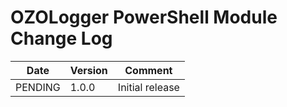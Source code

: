 # OZOLogger PowerShell Module Change Log

|Date|Version|Comment|
|----|-------|-------|
|PENDING|1.0.0|Initial release|
